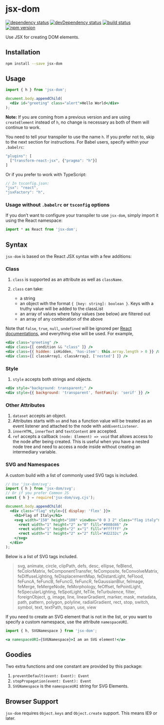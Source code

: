 # jsx-dom
[![dependency status](https://david-dm.org/alexlur/jsx-dom/status.svg)](https://david-dm.org/alexlur/jsx-dom#info=dependencies)  [![devDependency status](https://david-dm.org/alexlur/jsx-dom/dev-status.svg)](https://david-dm.org/alexlur/jsx-dom#info=devDependencies) [![build status](https://travis-ci.org/alexlur/jsx-dom.svg?branch=master)](https://travis-ci.org/alexlur/jsx-dom) [![npm version](https://badge.fury.io/js/jsx-dom.svg)](https://badge.fury.io/js/jsx-dom)

Use JSX for creating DOM elements.

## Installation
```bash
npm install --save jsx-dom
```

## Usage
```jsx
import { h } from 'jsx-dom';

document.body.appendChild(
  <div id="greeting" class="alert">Hello World</div>
);
```

**Note:** If you are coming from a previous version and are using `createElement` instead of `h`, no change is necessary as both of them will continue to work.

You need to tell your transpiler to use the name `h`. If you prefer not to, skip to the next section for instructions. For Babel users, specify within your `.babelrc`:

```js
"plugins": [
  ["transform-react-jsx", {"pragma": "h"}]
]
```

Or if you prefer to work with TypeScript:

```js
// In tsconfig.json:
"jsx": "react",
"jsxFactory": "h",
```

### Usage without `.babelrc` or `tsconfig` options

If you don’t want to configure your transpiler to use `jsx-dom`, simply import it using 
the React namespace:

```js
import * as React from 'jsx-dom';
```

## Syntax
`jsx-dom` is based on the React JSX syntax with a few additions:

### Class
1. `class` is supported as an attribute as well as `className`.
2. `class` can take:

   * a string
   * an object with the format `{ [key: string]: boolean }`. Keys with a truthy value will be added to the classList
   * an array of values where falsy values (see below) are filtered out
   * an array of any combination of the above

Note that `false`, `true`, `null`, `undefined` will be ignored per [React documentations](https://facebook.github.io/react/docs/jsx-in-depth.html#booleans-null-and-undefined-are-ignored), and everything else will be used. For example,

```jsx
<div class="greeting" />
<div class={[ condition && "class" ]} />
<div class={{ hidden: isHidden, 'has-item': this.array.length > 0 }} />
<div class={[ classArray1, classArray2, ['nested'] ]} />
```

### Style
1. `style` accepts both strings and objects.

```jsx
<div style="background: transparent;" />
<div style={{ background: 'transparent', fontFamily: 'serif' }} />
```

### Other Attributes
1. `dataset` accepts an object.
2. Attributes starts with `on` and has a function value will be treated as an event listener and attached to the node with `addEventListener`.
3. `innerHTML`, `innerText` and `textContent` are accepted.
4. `ref` accepts a callback `(node: Element) => void` that allows access to the node after being created. This is useful when you have a nested node tree and need to access a node inside without creating an intermediary variable.

### SVG and Namespaces
A custom build with a list of commonly used SVG tags is included.

```jsx
// Use 'jsx-dom/svg';
import { h } from 'jsx-dom/svg';
// Or if you prefer Common JS
const { h } = require('jsx-dom/svg.cjs');

document.body.appendChild(
  <div class="flag" style={{ display: 'flex' }}>
    <h1>Flag of Italy</h1>
    <svg width="150" height="100" viewBox="0 0 3 2" class="flag italy">
      <rect width="1" height="2" x="0" fill="#008d46" />
      <rect width="1" height="2" x="1" fill="#ffffff" />
      <rect width="1" height="2" x="2" fill="#d2232c" />
    </svg>
  </div>
);
```

Below is a list of SVG tags included.
> svg, animate, circle, clipPath, defs, desc, ellipse, feBlend, feColorMatrix, feComponentTransfer, feComposite, feConvolveMatrix, feDiffuseLighting, feDisplacementMap, feDistantLight, feFlood, feFuncA, feFuncB, feFuncG, feFuncR, feGaussianBlur, feImage, feMerge, feMergeNode, feMorphology, feOffset, fePointLight, feSpecularLighting, feSpotLight, feTile, feTurbulence, filter, foreignObject, g, image, line, linearGradient, marker, mask, metadata, path, pattern, polygon, polyline, radialGradient, rect, stop, switch, symbol, text, textPath, tspan, use, view

If you need to create an SVG element that is not in the list, or you want to specify a custom namespace, use the attribute `namespaceURI`.

```jsx
import { h, SVGNamespace } from 'jsx-dom';

<a namespaceURI={SVGNamespace}>I am an SVG element!</a>
```

## Goodies
Two extra functions and one constant are provided by this package:

1. `preventDefault(event: Event): Event`
2. `stopPropagation(event: Event): Event`
3. `SVGNamespace` is the `namespaceURI` string for SVG Elements.

## Browser Support
`jsx-dom` requires `Object.keys` and `Object.create` support. This means IE9 or later.
